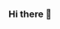 ### Hi there 👋

<!--
**tomashphill/tomashphill** is a ✨ _special_ ✨ repository because its `README.md` (this file) appears on your GitHub profile.

- 🔭 I’m currently working on the Human Rights First Asylum project.
- 🌱 I’m currently learning learning more deeply about computer architecture.
- 👯 I’m looking to collaborate on anything Data Sciece! 
- 🤔 I’m looking for help with improving my knowledge on Data Engineering.
- 💬 Ask me about games, books, art, and coding.
- 😄 Pronouns: he/him
- ⚡ Fun fact: I play the saxophone!

